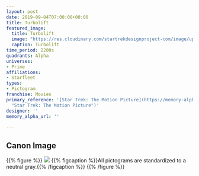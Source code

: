 ```yaml
---
layout: post
date: 2019-09-04T07:00:00+00:00
title: Turbolift
featured_image:
  title: Turbolift
  image: "https://res.cloudinary.com/startrekdesignproject-com/image/upload/v1567642375/Turbilift.png"
  caption: Turbolift
time_period: 2200s
quadrants: Alpha
universes:
- Prime
affiliations:
- Starfleet
types:
- Pictogram
franchise: Movies
primary_reference: '[Star Trek: The Motion Picture](https://memory-alpha.fandom.com/wiki/Star_Trek:_The_Motion_Picture
  "Star Trek: The Motion Picture")'
designer: ''
memory_alpha_url: ''

---
```

## Canon Image

{{% figure %}}
![](https://res.cloudinary.com/startrekdesignproject-com/image/upload/v1567642375/Turbolift_ST-TMP1.jpg) {{% figcaption %}}All pictograms are standardized to a neutral gray.{{% /figcaption %}} {{% /figure %}}